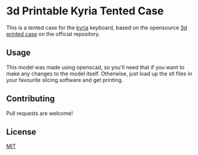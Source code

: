 # 3d Printable Kyria Tented Case 

This is a tented case for the [kyria](https://blog.splitkb.com/blog/introducing-the-kyria) keyboard, based on the opensource [3d printed case](https://github.com/splitkb/kyria/tree/master/3D%20Printed%20Case) on the official repository.

## Usage

This model was made using openscad, so you'll need that if you want to make any changes to the model itself. Otherwise, just load up the stl files in your favourite slicing software and get printing. 

## Contributing

Pull requests are welcome! 

## License
[MIT](https://choosealicense.com/licenses/mit/)